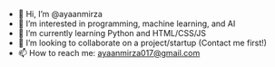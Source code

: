 - 👋 Hi, I’m @ayaanmirza
- 👀 I’m interested in programming, machine learning, and AI
- 🌱 I’m currently learning Python and HTML/CSS/JS
- 💞️ I’m looking to collaborate on a project/startup (Contact me first!)
- 📫 How to reach me: ayaanmirza017@gmail.com 

<!---
AyaanMirza/AyaanMirza is a ✨ special ✨ repository because its `README.md` (this file) appears on your GitHub profile.
You can click the Preview link to take a look at your changes.
--->
